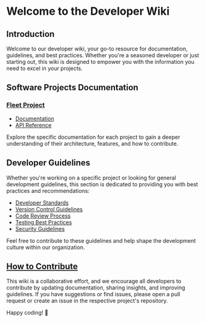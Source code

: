# Welcome to the Developer Wiki

## Introduction

Welcome to our developer wiki, your go-to resource for documentation, guidelines, and best practices. Whether you're a seasoned developer or just starting out, this wiki is designed to empower you with the information you need to excel in your projects.

## Software Projects Documentation

### [Fleet Project](../projects/fleet/)

- [Documentation](../developer/fleet/user)
- [API Reference](../developer/fleet/developer)


Explore the specific documentation for each project to gain a deeper understanding of their architecture, features, and how to contribute.

## Developer Guidelines

Whether you're working on a specific project or looking for general development guidelines, this section is dedicated to providing you with best practices and recommendations:

- [Developer Standards](../developer/rules/)
- [Version Control Guidelines](link/to/version-control-guidelines)
- [Code Review Process](link/to/code-review-process)
- [Testing Best Practices](link/to/testing-best-practices)
- [Security Guidelines](link/to/security-guidelines)

Feel free to contribute to these guidelines and help shape the development culture within our organization.

## [How to Contribute](../projects/fleet/developer/)

This wiki is a collaborative effort, and we encourage all developers to contribute by updating documentation, sharing insights, and improving guidelines. If you have suggestions or find issues, please open a pull request or create an issue in the respective project's repository.

Happy coding! 🚀